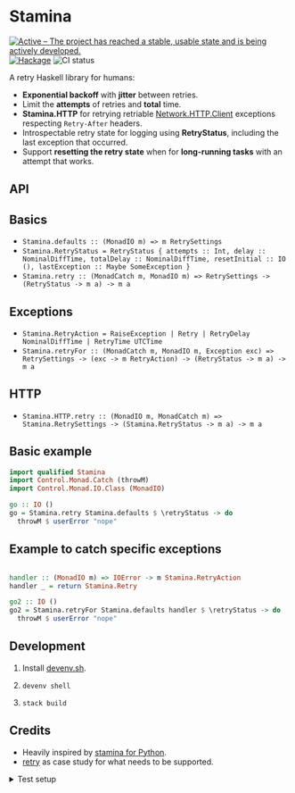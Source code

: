 # Stamina

[![Active – The project has reached a stable, usable state and is being actively developed.](https://www.repostatus.org/badges/latest/active.svg)](https://www.repostatus.org/#concept) [![Hackage](https://img.shields.io/hackage/v/stamina.svg?style=flat)](https://hackage.haskell.org/package/stamina) ![CI status](https://github.com/cachix/stamina.hs/actions/workflows/ci.yml/badge.svg)

A retry Haskell library for humans:

- **Exponential backoff** with **jitter** between retries.
- Limit the **attempts** of retries and **total** time.
- **Stamina.HTTP** for retrying retriable [Network.HTTP.Client](https://hackage.haskell.org/package/http-client) exceptions respecting `Retry-After` headers.
- Introspectable retry state for logging using **RetryStatus**, including the last exception that occurred.
- Support **resetting the retry state** when for **long-running tasks** with an attempt that works.

## API

## Basics

- `Stamina.defaults :: (MonadIO m) => m RetrySettings`
- `Stamina.RetryStatus = RetryStatus { attempts :: Int, delay :: NominalDiffTime, totalDelay :: NominalDiffTime, resetInitial :: IO (), lastException :: Maybe SomeException }`
- `Stamina.retry :: (MonadCatch m, MonadIO m) => RetrySettings -> (RetryStatus -> m a) -> m a`

## Exceptions

- `Stamina.RetryAction = RaiseException | Retry | RetryDelay NominalDiffTime | RetryTime UTCTime`
- `Stamina.retryFor :: (MonadCatch m, MonadIO m, Exception exc) => RetrySettings -> (exc -> m RetryAction) -> (RetryStatus -> m a) -> m a`

## HTTP

- `Stamina.HTTP.retry :: (MonadIO m, MonadCatch m) => Stamina.RetrySettings -> (Stamina.RetryStatus -> m a) -> m a`

## Basic example

```haskell
import qualified Stamina
import Control.Monad.Catch (throwM)
import Control.Monad.IO.Class (MonadIO)

go :: IO ()
go = Stamina.retry Stamina.defaults $ \retryStatus -> do
  throwM $ userError "nope"
```

## Example to catch specific exceptions

```haskell

handler :: (MonadIO m) => IOError -> m Stamina.RetryAction
handler _ = return Stamina.Retry

go2 :: IO ()
go2 = Stamina.retryFor Stamina.defaults handler $ \retryStatus -> do
  throwM $ userError "nope"
```

## Development

1. Install [devenv.sh](https://devenv.sh/getting-started/).

2. `devenv shell`

3. `stack build`

## Credits

- Heavily inspired by [stamina for Python](https://stamina.hynek.me/en/stable/tutorial.html#retries).
- [retry](https://github.com/Soostone/retry) as case study for what needs to be supported.

<details>
  <summary>Test setup</summary>
  
  ```haskell
  main = undefined
  ```
</details>
